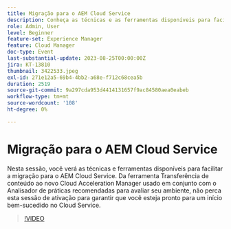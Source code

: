 ```yaml
---
title: Migração para o AEM Cloud Service
description: Conheça as técnicas e as ferramentas disponíveis para facilitar a migração para o AEM Cloud Service. Da ferramenta Transferência de conteúdo para o novo Cloud Acceleration Manager usado em conjunto com o Analisador de práticas recomendadas para avaliar seu ambiente.
role: Admin, User
level: Beginner
feature-set: Experience Manager
feature: Cloud Manager
doc-type: Event
last-substantial-update: 2023-08-25T00:00:00Z
jira: KT-13810
thumbnail: 3422533.jpeg
exl-id: 271e12a5-69b4-4bb2-a68e-f712c68cea5b
duration: 2519
source-git-commit: 9a297cda953d4414131657f9ac84580aea0eabeb
workflow-type: tm+mt
source-wordcount: '108'
ht-degree: 0%

---
```


# Migração para o AEM Cloud Service

Nesta sessão, você verá as técnicas e ferramentas disponíveis para facilitar a migração para o AEM Cloud Service. Da ferramenta Transferência de conteúdo ao novo Cloud Acceleration Manager usado em conjunto com o Analisador de práticas recomendadas para avaliar seu ambiente, não perca esta sessão de ativação para garantir que você esteja pronto para um início bem-sucedido no Cloud Service.

>[!VIDEO](https://video.tv.adobe.com/v/3422533/?learn=on)

